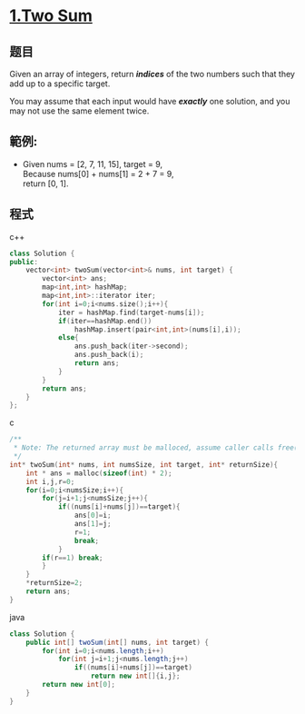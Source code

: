 # [1.Two Sum](https://leetcode.com/problems/two-sum/)

## 题目

Given an array of integers, return ***indices*** of the two numbers such that they add up to a specific target.

You may assume that each input would have ***exactly*** one solution, and you may not use the same element twice.

## 範例:

* Given nums = [2, 7, 11, 15], target = 9,    
  Because nums[0] + nums[1] = 2 + 7 = 9,   
  return [0, 1]. 

## 程式
c++
```cpp
class Solution {
public:
    vector<int> twoSum(vector<int>& nums, int target) {
        vector<int> ans;
        map<int,int> hashMap;
        map<int,int>::iterator iter;
        for(int i=0;i<nums.size();i++){
            iter = hashMap.find(target-nums[i]);
            if(iter==hashMap.end())
                hashMap.insert(pair<int,int>(nums[i],i));
            else{
                ans.push_back(iter->second);
                ans.push_back(i);
                return ans;
            }
        }     
        return ans;
    }
};
```
c
```c
/**
 * Note: The returned array must be malloced, assume caller calls free().
 */
int* twoSum(int* nums, int numsSize, int target, int* returnSize){
    int * ans = malloc(sizeof(int) * 2);
    int i,j,r=0;
    for(i=0;i<numsSize;i++){
        for(j=i+1;j<numsSize;j++){     
            if((nums[i]+nums[j])==target){
                ans[0]=i;
                ans[1]=j;
                r=1;
                break;
            }
        if(r==1) break;
        }    
    }  
    *returnSize=2;
    return ans;
}
```
java
```java
class Solution {
    public int[] twoSum(int[] nums, int target) {
        for(int i=0;i<nums.length;i++)
            for(int j=i+1;j<nums.length;j++)
                if((nums[i]+nums[j])==target)
                    return new int[]{i,j};
        return new int[0];
    }   
}
```
